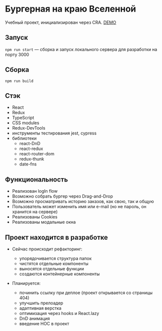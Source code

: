 # Бургерная на краю Вселенной

Учебный проект, инициализирован через CRA.
[DEMO](https://100rubley.github.io/stellar-burgers/)

## Запуск

`npm run start` — сборка и запуск локального сервера для разработки на порту 3000

## Сборка

`npm run build`

## Стэк

- React
- Redux
- TypeScript
- CSS modules
- Redux-DevTools
- инструменты тестирования jest, cypress
- библиотеки
  - react-DnD
  - react-redux
  - react-router-dom
  - redux-thunk
  - date-fns

## Функциональность

- Реализован logIn flow
- Возможно собрать бургер через Drag-and-Drop
- Возможно просматривать историю заказов, как свою, так и общую
- Пользователь может изменить имя или e-mail (но не пароль, он хранится на сервере)
- Реализованы Cookies
- Реализованы модальные окна

## Проект находится в разработке

- Сейчас происходит рефакторинг:
  - упорядочивается структура папок
  - чистятся отдельные компоненты
  - выносятся отдельные функции
  - создаются контейнерные компоненты

- Планируется:
  - починить ссылку при деплое (проект открывается со страницы 404)
  - улучшить прелоадер
  - адаптивная верстка
  - оптимизация через hooks и React.lazy
  - DnD анимация
  - введение HOC в проект
